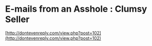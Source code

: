 <!--
id: 4239949275
link: http://tumblr.atmos.org/post/4239949275/e-mails-from-an-asshole-clumsy-seller
slug: e-mails-from-an-asshole-clumsy-seller
date: Thu Mar 31 2011 13:23:52 GMT-0700 (PDT)
publish: 2011-03-031
tags: 
title: E-mails from an Asshole : Clumsy Seller
-->


E-mails from an Asshole : Clumsy Seller
=======================================

[http://dontevenreply.com/view.php?post=102](http://dontevenreply.com/view.php?post=102)


